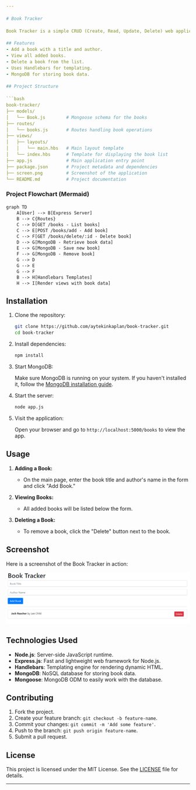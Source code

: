 ```yaml
---

# Book Tracker

Book Tracker is a simple CRUD (Create, Read, Update, Delete) web application that allows users to track books they are reading or planning to read. Built using **Node.js**, **Express**, **Handlebars**, and **MongoDB**, it enables users to add, delete, and view a list of books.

## Features
- Add a book with a title and author.
- View all added books.
- Delete a book from the list.
- Uses Handlebars for templating.
- MongoDB for storing book data.

## Project Structure

```bash
book-tracker/
├── models/
│   └── Book.js        # Mongoose schema for the books
├── routes/
│   └── books.js       # Routes handling book operations
├── views/
│   ├── layouts/
│   │   └── main.hbs   # Main layout template
│   └── index.hbs      # Template for displaying the book list
├── app.js             # Main application entry point
├── package.json       # Project metadata and dependencies
├── screen.png         # Screenshot of the application
└── README.md          # Project documentation
```

### Project Flowchart (Mermaid)

```mermaid
graph TD
    A[User] --> B[Express Server]
    B --> C{Routes}
    C --> D[GET /books - List books]
    C --> E[POST /books/add - Add book]
    C --> F[GET /books/delete/:id - Delete book]
    D --> G[MongoDB - Retrieve book data]
    E --> G[MongoDB - Save new book]
    F --> G[MongoDB - Remove book]
    G --> D
    G --> E
    G --> F
    B --> H[Handlebars Templates]
    H --> I[Render views with book data]
```

## Installation

1. Clone the repository:

    ```bash
    git clone https://github.com/aytekinkaplan/book-tracker.git
    cd book-tracker
    ```

2. Install dependencies:

    ```bash
    npm install
    ```

3. Start MongoDB:

    Make sure MongoDB is running on your system. If you haven't installed it, follow the [MongoDB installation guide](https://docs.mongodb.com/manual/installation/).

4. Start the server:

    ```bash
    node app.js
    ```

5. Visit the application:

    Open your browser and go to `http://localhost:5000/books` to view the app.

## Usage

1. **Adding a Book:**
   - On the main page, enter the book title and author's name in the form and click "Add Book."

2. **Viewing Books:**
   - All added books will be listed below the form.

3. **Deleting a Book:**
   - To remove a book, click the "Delete" button next to the book.

## Screenshot

Here is a screenshot of the Book Tracker in action:

![Book Tracker Screenshot](./screen.png)

## Technologies Used

- **Node.js**: Server-side JavaScript runtime.
- **Express.js**: Fast and lightweight web framework for Node.js.
- **Handlebars**: Templating engine for rendering dynamic HTML.
- **MongoDB**: NoSQL database for storing book data.
- **Mongoose**: MongoDB ODM to easily work with the database.

## Contributing

1. Fork the project.
2. Create your feature branch: `git checkout -b feature-name`.
3. Commit your changes: `git commit -m 'Add some feature'`.
4. Push to the branch: `git push origin feature-name`.
5. Submit a pull request.

## License

This project is licensed under the MIT License. See the [LICENSE](LICENSE) file for details.

---
```

